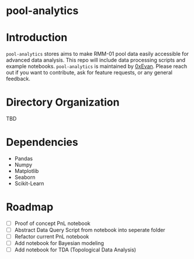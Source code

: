 # pool-analytics


# Introduction
`pool-analytics` stores aims to make RMM-01 pool data easily accessible for advanced data analysis. This repo will include data processing scripts and example notebooks. `pool-analytics` is maintained by [0xEvan](https://twitter.com/evandekim). Please reach out if you want to contribute, ask for feature requests, or any general feedback.

# Directory Organization
TBD

# Dependencies
* Pandas
* Numpy
* Matplotlib
* Seaborn
* Scikit-Learn

# Roadmap
- [ ] Proof of concept PnL notebook
- [ ] Abstract Data Query Script from notebook into seperate folder
- [ ] Refactor current PnL notebook
- [ ] Add notebook for Bayesian modeling
- [ ] Add notebook for TDA (Topological Data Analysis)
